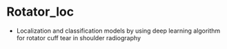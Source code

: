 # Rotator_loc
- Localization and classification models by using deep learning algorithm for rotator cuff tear in shoulder radiography
